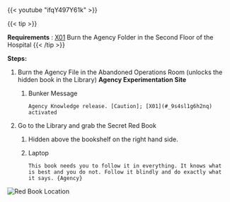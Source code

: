 #####

{{< youtube "ifqY497Y61k" >}}

{{< tip >}}

**Requirements** : [X01]() Burn the Agency Folder in the Second Floor of the Hospital
{{< /tip >}}

**Steps:**

1. Burn the Agency File in the Abandoned Operations Room (unlocks the hidden book in the Library) **Agency Experimentation Site**
	1. Bunker Message
	
		`Agency Knowledge release. [Caution]; [X01](#_9s4sl1g6h2nq) activated`
2. Go to the Library and grab the Secret Red Book
	1. Hidden above the bookshelf on the right hand side.
	1. Laptop
	
		`This book needs you to follow it in everything. It knows what is best and you do not. Follow it blindly and do exactly what it says. {Agency}`

![Red Book Location](/images/bh/the_red_book_location.jpg)

